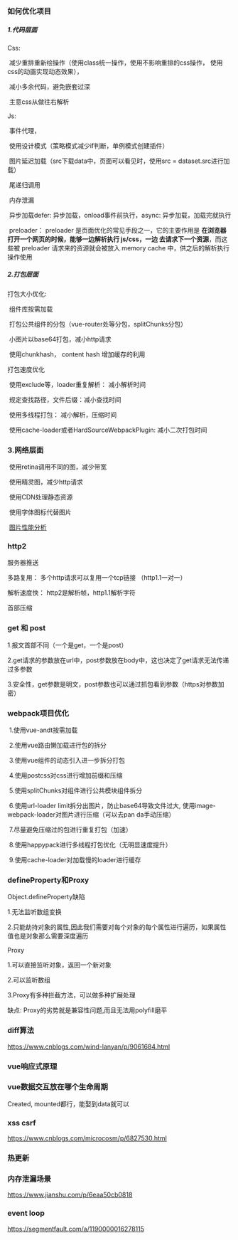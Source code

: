 ### 如何优化项目

##### 1.代码层面

Css:

​	 减少重排重新绘操作（使用class统一操作，使用不影响重排的css操作， 使用css的动画实现动态效果）， 

​	减小多余代码，避免嵌套过深

​	主意css从做往右解析

Js: 

​	事件代理，

​	使用设计模式（策略模式减少if判断，单例模式创建插件） 

​	图片延迟加载（src下载data中，页面可以看见时，使用src = dataset.src进行加载）

​	尾递归调用

​	内存泄漏

​	异步加载defer: 异步加载，onload事件前执行，async: 异步加载，加载完就执行

​	preloader： preloader 是页面优化的常见手段之一，它的主要作用是 **在浏览器打开一个网页的时候，能够一边解析执行 js/css，一边	去请求下一个资源**，而这些被 preloader 请求来的资源就会被放入 memory cache 中，供之后的解析执行操作使用

##### 2.打包层面

打包大小优化:

​	组件库按需加载

​	打包公共组件的分包（vue-router处等分包，splitChunks分包）

​	小图片以base64打包，减小http请求

​	使用chunkhash， content hash 增加缓存的利用

打包速度优化

​	使用exclude等，loader重复解析： 减小解析时间

​	规定查找路径，文件后缀：减小查找时间

​	使用多线程打包： 减小解析，压缩时间

​	使用cache-loader或者HardSourceWebpackPlugin: 减小二次打包时间 

### 3.网络层面

​	使用retina调用不同的图，减少带宽

​	使用精灵图，减少http请求

​	使用CDN处理静态资源	

​	使用字体图标代替图片

​	[图片性能分析](https://github.com/i-want-offer/FE-Essay/blob/master/%E6%80%A7%E8%83%BD%E4%BC%98%E5%8C%96/Web%E5%9B%BE%E7%89%87%E4%BC%98%E5%8C%96.md)





### http2

服务器推送

多路复用： 多个http请求可以复用一个tcp链接 （http1.1一对一）

解析速度快： http2是解析帧，http1.1解析字符

首部压缩

### get 和 post

1.报文首部不同（一个是get，一个是post）

2.get请求的参数放在url中，post参数放在body中，这也决定了get请求无法传递过多参数

3.安全性，get参数是明文，post参数也可以通过抓包看到参数（https对参数加密）



### webpack项目优化

​	1.使用vue-andt按需加载

​	2.使用vue路由懒加载进行包的拆分

​	3.使用vue组件的动态引入进一步拆分打包

​	4.使用postcss对css进行增加前缀和压缩

​	5.使用splitChunks对组件进行公共模块组件拆分

​	6.使用url-loader limit拆分出图片，防止base64导致文件过大, 使用image-webpack-loader对图片进行压缩（可以去pan da手动压缩）

​	7.尽量避免压缩过的包进行重复打包（加速）

​	8.使用happypack进行多线程打包优化（无明显速度提升）

​	9.使用cache-loader对加载慢的loader进行缓存

### defineProperty和Proxy

Object.defineProperty缺陷

1.无法监听数组变换

2.只能劫持对象的属性,因此我们需要对每个对象的每个属性进行遍历，如果属性值也是对象那么需要深度遍历

Proxy

1.可以直接监听对象，返回一个新对象

2.可以监听数组

3.Proxy有多种拦截方法，可以做多种扩展处理

缺点: Proxy的劣势就是兼容性问题,而且无法用polyfill磨平



### diff算法

https://www.cnblogs.com/wind-lanyan/p/9061684.html

### vue响应式原理

### vue数据交互放在哪个生命周期

Created, mounted都行，能娶到data就可以



### xss csrf

https://www.cnblogs.com/microcosm/p/6827530.html

### 热更新

### 内存泄漏场景

https://www.jianshu.com/p/6eaa50cb0818

### event loop

https://segmentfault.com/a/1190000016278115


